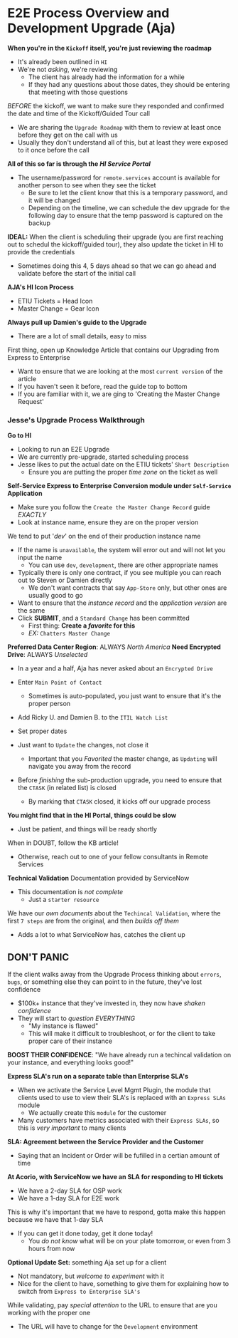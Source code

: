 # E2E Process Overview and Development Upgrade (Aja)

**When you're in the `Kickoff` itself, you're just reviewing the roadmap**
- It's already been outlined in `HI`
- We're not _asking_, we're reviewing
  - The client has already had the information for a while
  - If they had any questions about those dates, they should be entering
    that meeting with those questions

_BEFORE_ the kickoff, we want to make sure they responded and confirmed the
date and time of the Kickoff/Guided Tour call
- We are sharing the `Upgrade Roadmap` with them to review at least once
  before they get on the call with us
- Usually they don't understand all of this, but at least they were exposed to it
  once before the call

**All of this so far is through the _HI Service Portal_**
- The username/password for `remote.services` account is available for another
  person to see when they see the ticket
  - Be sure to let the client know that this is a temporary password, and it will
    be changed
  - Depending on the timeline, we can schedule the dev upgrade for the following day	to ensure that the temp password is captured on the backup

**IDEAL:** When the client is scheduling their upgrade (you are first reaching
       out to schedul the kickoff/guided tour), they also update the ticket
       in HI to provide the credentials
- Sometimes doing this 4, 5 days ahead so that we can go ahead and validate
  before the start of the initial call

**AJA's HI Icon Process**
- ETIU Tickets = Head Icon
- Master Change = Gear Icon

**Always pull up Damien's guide to the Upgrade**
- There are a lot of small details, easy to miss

First thing, open up Knowledge Article that contains our Upgrading from Express to Enterprise
- Want to ensure that we are looking at the most `current version` of the article
- If you haven't seen it before, read the guide top to bottom
- If you are familiar with it, we are ging to 'Creating the Master Change Request'

### Jesse's Upgrade Process Walkthrough
**Go to HI**
- Looking to run an E2E Upgrade
- We are currently pre-upgrade, started scheduling process
- Jesse likes to put the actual date on the ETIU tickets' `Short Description`
  - Ensure you are putting the proper _time zone_ on the ticket as well

**Self-Service Express to Enterprise Conversion module
  under `Self-Service` Application**
- Make sure you follow the `Create the Master Change Record` guide _EXACTLY_
- Look at instance name, ensure they are on the proper version

We tend to put '_dev_' on the end of their production instance name
- If the name is `unavailable`, the system will error out and will not let you
  input the name
  - You can use `dev`, `development`, there are other appropriate names
- Typically there is only one contract, if you see multiple you can reach out
  to Steven or Damien directly
  - We don't want contracts that say `App-Store` only, but other ones are
    usually good to go
- Want to ensure that the _instance record_ and the _application version_ are
  the same
- Click **SUBMIT**, and a `Standard Change` has been committed
  - First thing: **Create a _favorite_ for this**
  - _EX:_ `Chatters Master Change`

**Preferred Data Center Region**: ALWAYS _North America_
**Need Encrypted Drive**: ALWAYS _Unselected_
  - In a year and a half, Aja has never asked about an `Encrypted Drive`

- Enter `Main Point of Contact`
  - Sometimes is auto-populated, you just want to ensure that it's the proper person
- Add Ricky U. and Damien B. to the `ITIL Watch List`
- Set proper dates
- Just want to `Update` the changes, not close it
  - Important that you _Favorited_ the master change, as `Updating` will navigate
    you away from the record
- Before _finishing_ the sub-production upgrade, you need to ensure
  that the `CTASK` (in related list) is closed
  - By marking that `CTASK` closed, it kicks off our upgrade process

**You might find that in the HI Portal, things could be slow**
- Just be patient, and things will be ready shortly

When in DOUBT, follow the KB article!
- Otherwise, reach out to one of your fellow consultants in Remote Services


**Technical Validation**
Documentation provided by ServiceNow
- This documentation is _not complete_
  - Just a `starter resource`

We have our _own documents_ about the `Techincal Validation`, where the first
`7 steps` are from the original, and then _builds off them_
- Adds a lot to what ServiceNow has, catches the client up

## DON'T PANIC
If the client walks away from the Upgrade Process thinking about `errors`,
`bugs`, or something else they can point to in the future, they've lost confidence
- $100k+ instance that they've invested in, they now have _shaken confidence_
- They will start to _question EVERYTHING_
  - "My instance is flawed"
  - This will make it difficult to troubleshoot, or for the client to take proper
    care of their instance

**BOOST THEIR CONFIDENCE**: "We have already run a techincal validation on
			     your instance, and everything looks good!"

**Express SLA's run on a separate table than Enterprise SLA's**
- When we activate the Service Level Mgmt Plugin, the module that clients
  used to use to view their SLA's is replaced with an `Express SLAs` module
  - We actually create this `module` for the customer
- Many customers have metrics associated with their `Express SLAs`, so this is
  _very important_ to many clients


**SLA: Agreement between the Service Provider and the Customer**
- Saying that an Incident or Order will be fufilled in a certian amount of time

**At Acorio, with ServiceNow we have an SLA for responding to HI tickets**
- We have a 2-day SLA for OSP work
- We have a 1-day SLA for E2E work

This is why it's important that we have to respond, gotta make this happen because
we have that 1-day SLA
- If you can get it done today, get it done today!
  - You _do not know_ what will be on your plate tomorrow, or even from
    3 hours from now

**Optional Update Set:** something Aja set up for a client
- Not mandatory, but _welcome to experiment_ with it
- Nice for the client to have, something to give them for explaining how
  to switch from `Express to Enterprise SLA's`

While validating, pay _special attention_ to the URL to ensure that are you working
with the proper one
- The URL will have to change for the `Development` environment
